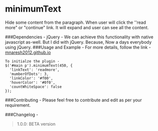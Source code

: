 minimumText
===========

Hide some content from the paragraph. When user will click the ''read more" or "continue" link. It will expand and user can see all the content.

###Dependencies - 
jQuery - 
We can achieve this functionality with native javascript as-well. But I did with jQuery. Because, Now a days everybody using jQuery.
###Usage and Example -
For more details, follow the link - [mnaresh2012.github.io](http://mnaresh2012.github.io/index.html)
```
To initialze the plugin -
$('#main p').minimumText(450, {
  'linkText': 'readmore',
  'mumberOfDots': 3,
  'linkColor': '#f00',
  'hoverColor': '#0f0',
  'countWhiteSpace': false
});
```
###Contributing -
Please feel free to contribute and edit as per your requirement.

###Changelog -
> 1.0.0: BETA version

